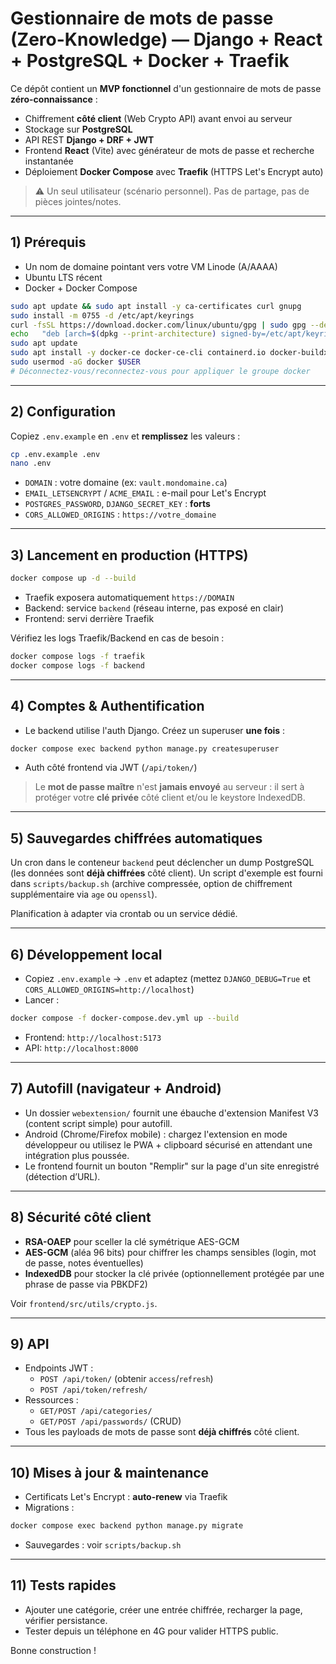 # Gestionnaire de mots de passe (Zero-Knowledge) — Django + React + PostgreSQL + Docker + Traefik

Ce dépôt contient un **MVP fonctionnel** d'un gestionnaire de mots de passe **zéro-connaissance** :
- Chiffrement **côté client** (Web Crypto API) avant envoi au serveur
- Stockage sur **PostgreSQL**
- API REST **Django + DRF + JWT**
- Frontend **React** (Vite) avec générateur de mots de passe et recherche instantanée
- Déploiement **Docker Compose** avec **Traefik** (HTTPS Let's Encrypt auto)

> ⚠️ Un seul utilisateur (scénario personnel). Pas de partage, pas de pièces jointes/notes.

---

## 1) Prérequis
- Un nom de domaine pointant vers votre VM Linode (A/AAAA)
- Ubuntu LTS récent
- Docker + Docker Compose

```bash
sudo apt update && sudo apt install -y ca-certificates curl gnupg
sudo install -m 0755 -d /etc/apt/keyrings
curl -fsSL https://download.docker.com/linux/ubuntu/gpg | sudo gpg --dearmor -o /etc/apt/keyrings/docker.gpg
echo   "deb [arch=$(dpkg --print-architecture) signed-by=/etc/apt/keyrings/docker.gpg] https://download.docker.com/linux/ubuntu   $(. /etc/os-release && echo $VERSION_CODENAME) stable" |   sudo tee /etc/apt/sources.list.d/docker.list > /dev/null
sudo apt update
sudo apt install -y docker-ce docker-ce-cli containerd.io docker-buildx-plugin docker-compose-plugin
sudo usermod -aG docker $USER
# Déconnectez-vous/reconnectez-vous pour appliquer le groupe docker
```

---

## 2) Configuration
Copiez `.env.example` en `.env` et **remplissez** les valeurs :
```bash
cp .env.example .env
nano .env
```
- `DOMAIN` : votre domaine (ex: `vault.mondomaine.ca`)
- `EMAIL_LETSENCRYPT` / `ACME_EMAIL` : e-mail pour Let's Encrypt
- `POSTGRES_PASSWORD`, `DJANGO_SECRET_KEY` : **forts**
- `CORS_ALLOWED_ORIGINS` : `https://votre_domaine`

---

## 3) Lancement en production (HTTPS)
```bash
docker compose up -d --build
```

- Traefik exposera automatiquement `https://DOMAIN`
- Backend: service `backend` (réseau interne, pas exposé en clair)
- Frontend: servi derrière Traefik

Vérifiez les logs Traefik/Backend en cas de besoin :
```bash
docker compose logs -f traefik
docker compose logs -f backend
```

---

## 4) Comptes & Authentification
- Le backend utilise l'auth Django. Créez un superuser **une fois** :
```bash
docker compose exec backend python manage.py createsuperuser
```
- Auth côté frontend via JWT (`/api/token/`)

> Le **mot de passe maître** n'est **jamais envoyé** au serveur : il sert à protéger votre **clé privée** côté client et/ou le keystore IndexedDB.

---

## 5) Sauvegardes chiffrées automatiques
Un cron dans le conteneur `backend` peut déclencher un dump PostgreSQL (les données sont **déjà chiffrées** côté client). Un script d'exemple est fourni dans `scripts/backup.sh` (archive compressée, option de chiffrement supplémentaire via `age` ou `openssl`).

Planification à adapter via crontab ou un service dédié.

---

## 6) Développement local
- Copiez `.env.example` -> `.env` et adaptez (mettez `DJANGO_DEBUG=True` et `CORS_ALLOWED_ORIGINS=http://localhost`)
- Lancer :
```bash
docker compose -f docker-compose.dev.yml up --build
```
- Frontend: `http://localhost:5173`
- API: `http://localhost:8000`

---

## 7) Autofill (navigateur + Android)
- Un dossier `webextension/` fournit une ébauche d'extension Manifest V3 (content script simple) pour autofill.
- Android (Chrome/Firefox mobile) : chargez l'extension en mode développeur ou utilisez le PWA + clipboard sécurisé en attendant une intégration plus poussée.
- Le frontend fournit un bouton "Remplir" sur la page d'un site enregistré (détection d’URL).

---

## 8) Sécurité côté client
- **RSA-OAEP** pour sceller la clé symétrique AES-GCM
- **AES-GCM** (aléa 96 bits) pour chiffrer les champs sensibles (login, mot de passe, notes éventuelles)
- **IndexedDB** pour stocker la clé privée (optionnellement protégée par une phrase de passe via PBKDF2)

Voir `frontend/src/utils/crypto.js`.

---

## 9) API
- Endpoints JWT :
  - `POST /api/token/` (obtenir `access`/`refresh`)
  - `POST /api/token/refresh/`
- Ressources :
  - `GET/POST /api/categories/`
  - `GET/POST /api/passwords/` (CRUD)
- Tous les payloads de mots de passe sont **déjà chiffrés** côté client.

---

## 10) Mises à jour & maintenance
- Certificats Let's Encrypt : **auto-renew** via Traefik
- Migrations :
```bash
docker compose exec backend python manage.py migrate
```
- Sauvegardes : voir `scripts/backup.sh`

---

## 11) Tests rapides
- Ajouter une catégorie, créer une entrée chiffrée, recharger la page, vérifier persistance.
- Tester depuis un téléphone en 4G pour valider HTTPS public.

Bonne construction !
